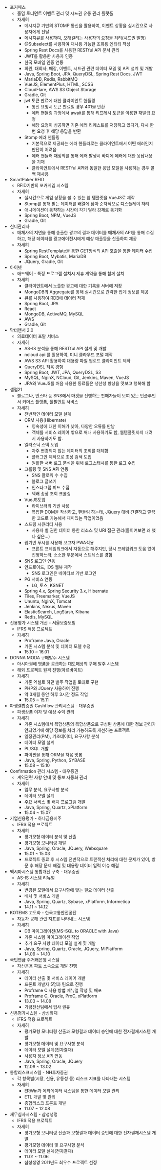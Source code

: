 - 포커패스
    - 홀덤 토너먼트 이벤트 관리 및 시드권 유통 관리 플랫폼
    - 자세히
        - 메시지큐 기반의 STOMP 통신을 활용하여, 이벤트 상황을 실시간으로 사용자에게 전달
        - 메시지큐를 사용하여, 오래걸리는 사용자의 요청을 처리(시드권 발행)
        - @Subselect를 사용하여 재사용 가능한 조회용 엔티티 작성
        - Spring Rest Docs를 사용한 RESTful API 문서 관리
        - JWT를 활용한 사용자 인증
        - 한국 모바일 인증 연동
        - 회원, 대회사,  매장, 이벤트, 시드권 관련 데이터 모델 및 API 설계 및 개발
        - Java, Spring Boot, JPA, QueryDSL, Spring Rest Docs, JWT
        - MariaDB, Redis, RabbitMQ
        - VueJS, ElementPlus, HTML, SCSS
        - CloudFlare, AWS S3 Object Storage
        - Gradle, Git
        - jwt 토큰 만료에 대한 클라이언트 핸들링
            - 통신 요청시 토큰 만료일 경우 401을 반환
            - 에러 핸들링 과정에서 await를 통해 리프레시 토큰을 이용한 재발급 요청
            - 해당 요청이 성공하면 기존 에러 리퀘스트를 저장하고 있다가, 다시 한번 요청 후 해당 응답을 반환
        - Stomp 에러 핸들링
            - 기본적으로 제공되는 에러 핸들러로는 클라이언트에서 어떤 에러인지 판단이 어려움
            - 에러 핸들러 재정의를 통해 에러 발생시 바디에 에러에 대한 응답내용을 기재
            - 클라이언트에서 RESTful API와 동일한 응답 모델을 사용하는 경우 콜백 재사용
- SmartPoker RFID
    - RFID기반의 포커게임 시스템
    - 자세히
        - 실시간으로 게임 상황을 볼 수 있는 웹 템플릿을 VueJS로 제작
        - Stomp를 통해 받는 데이터를 배열에 담아 순차적으로 디스플레이 처리
        - 애니메이션이 동작하는 시간이 각기 달라 강제로 동기화
        - Spring Boot, NPM, VueJS
        - Gradle, Git
- 신디관리자
    - 매체사의 지면을 통해 송출한 광고의 결과 데이터를 매체사의 API를 통해 수집하고, 해당 데이터를  광고에이전시에게 예상 매출등을 산출하여 제공
    - 자세히
        - Spring RestTemplate을 통한 GET방식의 API 호출을 통한 데이터 수집
        - Spring Boot, Mybatis, MariaDB
        - JQuery, Gradle, Git
- 아이넷
    - 애드웨어 - 특정 프로그램 설치시 제휴 계약을 통해 함께 설치
    - 자세히
        - 클라이언트에서 노출한 광고에 대한 기록을 서버에 저장
        - MongoDB의 Aggregate를 통해 실시간으로 간략한 집계 정보를 제공
        - 큐를 사용하여 RDB에 데이터 적재
        - Spring Boot, JPA
        - React
        - MongoDB, ActiveMQ, MySQL
        - AWS
        - Gradle, Git
- 닥터앤서 2.0
    - 의료데이터 포탈 서비스
    - 자세히
        - AS-IS 분석을 통해 RESTful API 설계 및 개발
        - ncloud api 를 활용하여, 미니 클라우드 포털 제작
        - AWS S3 API 활용하여 대용량 파일 업로드 클라이언트 제작
        - QueryDSL 처음 경험
        - Spring Boot, JWT, JPA, QueryDSL, S3
        - MySQL, NginX, NCloud, Git, Jenkins, Maven, VueJS
        - JPA와 VueJS를 처음 사용한 동료들은 생산성 향상을 맛보고 행복해 함
- 셀럽21
    - 블로그나, 인스타 등 SNS에서 마켓을 진행하는 판매자들이 모여 있는 인플루언서 커머스 플랫폼, 풀필먼트 서비스
    - 자세히
        - 전반적인 데이터 모델 설계
        - ORM 사용(Hibernate)
            - 영속성에 대한 이해가 낮아, 다양한 오류를 만남
            - 객체를 서비스 레이어 밖으로 꺼내 사용하기도 함, 웹템플릿까지 내려서 사용하기도 함.
        - 엘라스틱 스택 도입
            - 자주 변경되지 않는 데이터의 조회를 대체함
            - 플러그인 제작으로 초성 검색 도입
            - 원활한 서버 로그 분석을 위해 로그스태시를 통한 로그 수집
        - 크롤링 및 SNS API 연동
            - SNS 팔로워 수 수집
            - 블로그 글쓰기
            - 인스타그램 피드 수집
            - 택배 송장 조회 크롤링
        - VueJS도입
            - 라이브러리 기반 사용
            - 복잡한 DOM을 작성하고, 핸들링 하는데, JQuery 대비 간결하고 깔끔한 코드로 가능해서 재미있는 작업이었음
        - 스프링 시큐리티 사용
            - 사용자 별 권한 데이터 통한 리소스 및 URI 접근 관리(돌이켜보면 왜 했나 싶은…)
        - 웹기반 푸시를 사용해 보고자 PWA적용
            - 프론트 프레임워크에서 자동으로 해주지만, 당시 프레임워크 도움 없이 진행하느라, 소소한 부분에서 스트레스를 경험
        - SNS 로그인 연동
        - 안드로이드, IOS 웹뷰 제작
            - SNS 로그인은 네이티브 기반 로그인
        - PG 서비스 연동
            - LG, 토스, KSNET
        - Spring 4.x, Spring Security 3.x, Hibernate
        - Tiles, Freemarker, VueJS
        - Ununtu, NginX, Tomcat
        - Jenkins, Nexus, Maven
        - ElasticSearch, LogStash, Kibana
        - Redis, MySQL
- 신용평가 시스템 개선 - 서울보증보험
    - IFRS 적용 프로젝트
    - 자세히
        - Proframe Java, Oracle
        - 기존 시스템 분석 및 데이터 모델 수정
        - 15.10 ~ 16.01
- DONNA MODA 구매발주 시스템
    - 아시아권에 명품을 공급하는 대도매상의 구매 발주 시스템
    - 해외 프로젝트 원격 진행(아르바이트)
    - 자세히
        - 기존 엑셀로 하던 발주 작업을 토대로 구현
        - PHP와 JQuery 사용하여 진행
        - 약 3개월 동안 하루 3시간 정도 작업
        - 15.05 ~ 15.11
- 파생결합증권 Cashflow 관리시스템 - 대우증권
    - 파생상품 이자 및 예상 수익 관리
    - 자세히
        - 기존 시스템에서 복합상품의 복합상품으로 구성된 상품에 대한 정보 관리가 안되었기에 해당 정보를 처리 가능하도록 개선하는 프로젝트
        - 일정관리(PM), 기초데이터, 요구사항 분석
        - 데이터 모델 설계
        - PL/SQL 개발
        - 파이썬을 통해 ORM을 처음 맛봄
        - Java, Spring, Python, SYBASE
        - 15.08 ~ 15.10
- Confirmation 관리 시스템 - 대우증권
    - 계약관련 사항 안내 및 통보 자동화 관리
    - 자세히
        - 업무 분석, 요구사항 분석
        - 데이터 모델 설계
        - 주요 서비스 및 배치 프로그램 개발
        - Java, Spring, Quartz, xPlatform
        - 15.04 ~ 15.07
- 기업신용평가 - 하나금융지주
    - IFRS 적용 프로젝트
    - 자세히
        - 평가모형 데이터 분석 및 산출
        - 평가모형 모니터링 개발
        - Java, Spring, Oracle, JQuery, Websquare
        - 15.01 ~ 15.03
        - 프로젝트 종료 후 시스템 전반적으로 트랜잭션 처리에 대한 문제가 있어, 방문 후 해당 문제 해결 및 대용량 데이터 입력 이슈 해결
- 맥시마시스템 통합개선 구축 - 대우증권
    - AS-IS 시스템 리뉴얼
    - 자세히
        - 변경된 모델에서 요구사항에 맞는 필요 데이터 산출
        - 배치 및 서비스 개발
        - Java, Spring, Quartz, Sybase, xPlatform, Informetica
        - 14.11 ~ 14.12
- KOTEMS 고도화 - 한국교통안전공단
    - 자동차 공해 관련 지표를 나타내는 시스템
    - 자세히
        - DB 마이그레이션(MS-SQL to ORACLE with Java)
        - 기존 시스템 마이그레이션 작업
        - 추가 요구 사항 데이터 모델 설계 및 개발
        - Java, Spring, Quartz, Oracle, JQuery, MiPlatform
        - 14.09 ~ 14.10
- 국민연금 주거래은행 시스템
    - 자산운용 파트 소속으로 개발 진행
    - 자세히
        - 데이터 산출 및 서비스 레이어 개발
        - 프론트 개발자 5명과 팀으로 진행
        - Proframe C 사용 방법 메뉴얼 작성 및 배포
        - Proframe C, Oracle, ProC, xPlatform
        - 13.03 ~ 14.08
        - 기금전산팀에서 입사 권유
- 신용평가시스템 - 삼성화재
    - IFRS 적용 프로젝트
    - 자세히
        - 평가모형 모니터링 산출과 모형결과 데이터 승인에 대한 전자결재시스템 개발
        - 평가모형 데이터 및 요구사항 분석
        - 데이터 모델 설계(전자결재)
        - 사용자 정보 API 연동
        - Java, Spring, Oracle, JQuery
        - 12.09 ~ 13.02
- 통합리스크시스템 - NH투자증권
    - 각 항목별(시장, 신용, 유동성 등) 리스크 지표를 나타내는 시스템
    - 자세히
        - ERWin과 메타데이터 시스템을 통한 데이터 모델 관리
        - ETL 개발 및 관리
        - 종합리스크 프론트 개발
        - 11.07 ~ 12.08
- 재무심사시스템 - 삼성생명
    - IFRS 적용 프로젝트
    - 자세히
        - 평가모형 모니터링 산출과 모형결과 데이터 승인에 대한 전자결재시스템 개발
        - 평가모형 데이터 및 요구사항 분석
        - 데이터 모델 설계(전자결재)
        - 11.01 ~ 11.06
        - 삼성생명 2011년도 최우수 프로젝트 선정
